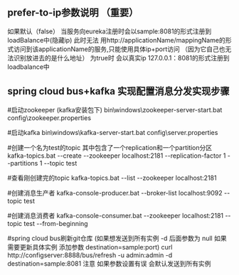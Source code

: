 prefer-to-ip参数说明 （重要）
---
如果默认（false） 当服务向eureka注册时会以sample:8081的形式注册到loadBalance中(隐藏ip) 此时无法
用http://applicationName/mappingName的形式访问到该applicationName的服务,只能使用具体ip+port访问
（因为它自己也无法识别放进去的是什么地址）
为true时 会以真实ip  127.0.0.1：8081的形式注册到loadbalance中




spring cloud bus+kafka 实现配置消息分发实现步骤
---
#启动zookeeper (kafka安装包下)
bin\windows\zookeeper-server-start.bat config\zookeeper.properties

#启动kafka
bin\windows\kafka-server-start.bat config\server.properties

#创建一个名为test的topic 其中包含了一个replication和一个partition分区
kafka-topics.bat --create --zookeeper localhost:2181 --replication-factor 1 --partitions 1 --topic test

#查看刚创建完的topic
kafka-topics.bat --list --zookeeper localhost:2181

#创建消息生产者
kafka-console-producer.bat --broker-list localhost:9092 --topic test

#创建消息消费者
kafka-console-consumer.bat --zookeeper localhost:2181 --topic test --from-beginning

#spring cloud bus刷新git仓库 (如果想发送到所有实例 -d 后面参数为 null 如果 需要更新具体实例 添加参数 destination=sample:port)
curl http://configserver:8888/bus/refresh -u admin:admin -d destination=sample:8081
注意 如果参数设置有误 会默认发送到所有实例



